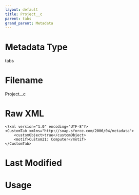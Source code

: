 ```yaml
---
layout: default
title: Project__c
parent: tabs
grand_parent: Metadata
---
```

# Metadata Type
tabs


# Filename 
Project__c


# Raw XML
```
<?xml version="1.0" encoding="UTF-8"?>
<CustomTab xmlns="http://soap.sforce.com/2006/04/metadata">
    <customObject>true</customObject>
    <motif>Custom21: Computer</motif>
</CustomTab>
```


# Last Modified


# Usage
